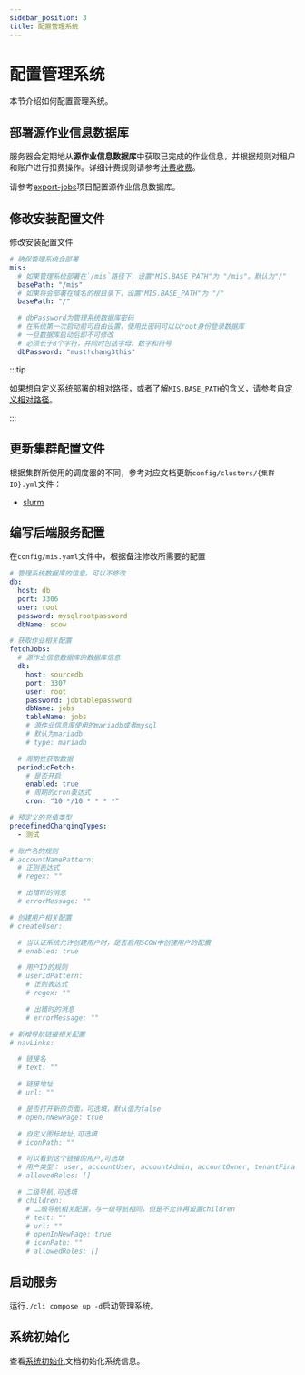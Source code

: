 ```yaml
---
sidebar_position: 3
title: 配置管理系统
---
```


# 配置管理系统

本节介绍如何配置管理系统。

## 部署源作业信息数据库

服务器会定期地从**源作业信息数据库**中获取已完成的作业信息，并根据规则对租户和账户进行扣费操作。详细计费规则请参考[计费收费](../../../info/mis/business/billing.mdx)。

请参考[export-jobs](https://%GIT_PLATFORM%.com/%ORGANIZATION_NAME%/export-jobs)项目配置源作业信息数据库。

## 修改安装配置文件

修改安装配置文件

```yaml title="install.yaml"
# 确保管理系统会部署
mis:
  # 如果管理系统部署在`/mis`路径下，设置"MIS.BASE_PATH"为 "/mis"。默认为"/"
  basePath: "/mis"
  # 如果将会部署在域名的根目录下，设置"MIS.BASE_PATH"为 "/"
  basePath: "/"

  # dbPassword为管理系统数据库密码
  # 在系统第一次启动前可自由设置，使用此密码可以以root身份登录数据库
  # 一旦数据库启动后即不可修改
  # 必须长于8个字符，并同时包括字母、数字和符号
  dbPassword: "must!chang3this"
```

:::tip

如果想自定义系统部署的相对路径，或者了解`MIS.BASE_PATH`的含义，请参考[自定义相对路径](../customization/basepath.md)。

:::


## 更新集群配置文件

根据集群所使用的调度器的不同，参考对应文档更新`config/clusters/{集群ID}.yml`文件：

- [slurm](./schedulers/slurm.md)

## 编写后端服务配置

在`config/mis.yaml`文件中，根据备注修改所需要的配置

```yaml title="config/mis.yaml"
# 管理系统数据库的信息。可以不修改
db:
  host: db
  port: 3306
  user: root
  password: mysqlrootpassword
  dbName: scow

# 获取作业相关配置
fetchJobs:
  # 源作业信息数据库的数据库信息
  db:
    host: sourcedb
    port: 3307
    user: root
    password: jobtablepassword
    dbName: jobs
    tableName: jobs
    # 源作业信息库使用的mariadb或者mysql
    # 默认为mariadb
    # type: mariadb

  # 周期性获取数据
  periodicFetch:
    # 是否开启
    enabled: true
    # 周期的cron表达式
    cron: "10 */10 * * * *"

# 预定义的充值类型
predefinedChargingTypes:
  - 测试

# 账户名的规则
# accountNamePattern:
  # 正则表达式
  # regex: ""

  # 出错时的消息
  # errorMessage: ""

# 创建用户相关配置
# createUser:

  # 当认证系统允许创建用户时，是否启用SCOW中创建用户的配置
  # enabled: true

  # 用户ID的规则
  # userIdPattern:
    # 正则表达式
    # regex: ""

    # 出错时的消息
    # errorMessage: ""

# 新增导航链接相关配置
# navLinks:

  # 链接名
  # text: ""

  # 链接地址
  # url: ""

  # 是否打开新的页面，可选填，默认值为false
  # openInNewPage: true

  # 自定义图标地址,可选填
  # iconPath: ""

  # 可以看到这个链接的用户,可选填
  # 用户类型： user, accountUser, accountAdmin, accountOwner, tenantFinance, tenantAdmin, platformAdmin, platformFinance
  # allowedRoles: []

  # 二级导航,可选填
  # children:
    # 二级导航相关配置，与一级导航相同，但是不允许再设置children
    # text: ""
    # url: ""
    # openInNewPage: true
    # iconPath: ""
    # allowedRoles: []
```

## 启动服务

运行`./cli compose up -d`启动管理系统。

## 系统初始化

查看[系统初始化](./init/index.md)文档初始化系统信息。